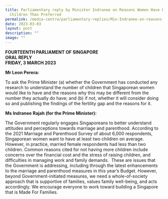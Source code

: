```yaml
---
title: Parliamentary reply by Minister Indranee on Reasons Women Have Fewer
  Children Than Preferred
permalink: /media-centre/parliamentary-replies/Min-Indranee-on-reasons-women-have-fewer-children-than-preferred/
date: 2023-03-03
layout: post
description: ""
image: ""
---
```

**FOURTEENTH PARLIAMENT OF SINGAPORE**  
**ORAL REPLY**  
**FRIDAY, 3 MARCH 2023**

**Mr Leon Perera:**

To ask the Prime Minister (a) whether the Government has conducted any research to understand the number of children that Singaporean women would like to have and the reasons why this may be different from the number they actually do have; and (b) if not, whether it will consider doing so and publishing the findings of the fertility gap and the reasons for it.

**Ms Indranee Rajah (for the Prime Minister):**

The Government regularly engages Singaporeans to better understand attitudes and perceptions towards marriage and parenthood. According to the 2021 Marriage and Parenthood Survey of about 6,000 respondents, Singaporean women want to have at least two children on average. However, in practice, married female respondents had less than two children. Common reasons cited for not having more children include concerns over the financial cost and the stress of raising children, and difficulties in managing work and family demands.  These are issues that the Government is addressing, including through the latest enhancements to the marriage and parenthood measures in this year’s Budget. However, beyond Government-initiated measures, we need a whole-of-society approach that is supportive of families, values family well-being, and acts accordingly. We encourage everyone to work toward building a Singapore that is Made For Families.